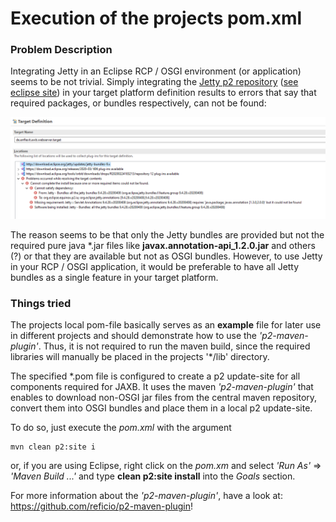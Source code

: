# Execution of the projects pom.xml 

### Problem Description
Integrating Jetty in an Eclipse RCP / OSGI environment (or application) seems to be not trivial. Simply integrating the 
[Jetty p2 repository](http://download.eclipse.org/jetty/updates/jetty-bundles-9.x) ([see eclipse site](https://www.eclipse.org/jetty/download.html)) 
in your target platform definition results to errors that say that required packages, or bundles respectively, can not be found:

![TargetPlatformError](./images/TargetPlatform.png "Target Platform Error")  

The reason seems to be that only the Jetty bundles are provided but not the required pure java *.jar files like **javax.annotation-api_1.2.0.jar** 
and others (?) or that they are available but not as OSGI bundles. However, to use Jetty in your RCP / OSGI application, it would be preferable 
to have all Jetty bundles as a single feature in your target platform.


### Things tried


 

The projects local pom-file basically serves as an **example** file for later use in different projects and 
should demonstrate how to use the *'p2-maven-plugin'*. Thus, it is not required to run the maven build, since
the required libraries will manually be placed in the projects '*/lib' directory.

  The specified *.pom file is configured to create a p2 update-site for all components required for JAXB.
It uses the maven *'p2-maven-plugin'* that enables to download non-OSGI jar files from the central maven 
repository, convert them into OSGI bundles and place them in a local p2 update-site.   

To do so, just execute the *pom.xml* with the argument

```
mvn clean p2:site i
```
or, if you are using Eclipse, right click on the *pom.xm* and select *'Run As'* => *'Maven Build ...'* and 
type **clean p2:site install** into the *Goals* section. 

For more information about the *'p2-maven-plugin'*, have a look at: <https://github.com/reficio/p2-maven-plugin>! 